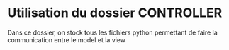 # Utilisation du dossier CONTROLLER

Dans ce dossier, on stock tous les fichiers python permettant de faire 
la communication entre le model et la view
